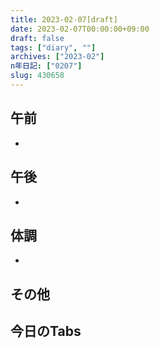 ```yaml
---
title: 2023-02-07[draft]
date: 2023-02-07T00:00:00+09:00
draft: false
tags: ["diary", ""]
archives: ["2023-02"]
n年日記: ["0207"]
slug: 430658
---
```

## 午前
- 
## 午後
- 
## 体調
- 
## その他
## 今日のTabs